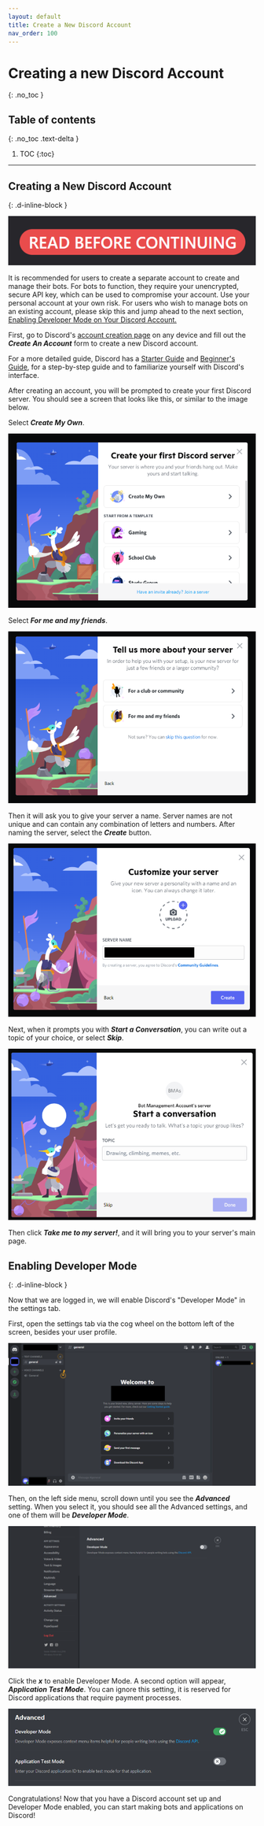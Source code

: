 ```yaml
---
layout: default
title: Create a New Discord Account
nav_order: 100
---
```


# Creating a new Discord Account
{: .no_toc }

## Table of contents
{: .no_toc .text-delta }

1. TOC
{:toc}

---

## Creating a New Discord Account
{: .d-inline-block }

![warning](../graphics/warning2.png)

It is recommended for users to create a separate account to create and manage their bots. For bots to function, they require your unencrypted, secure API key, which can be used to compromise your account. Use your personal account at your own risk. For users who wish to manage bots on an existing account, please skip this and jump ahead to the next section, [Enabling Developer Mode on Your Discord Account.](https://23o4i7.github.io/Sean-Sejin-Docs/docs/createDiscordAccount/#enabling-developer-mode)

First, go to Discord's [account creation page](https://discord.com/register) on any device and fill out the ***Create An Account*** form to create a new Discord account.

For a more detailed guide, Discord has a [Starter Guide](https://support.discord.com/hc/en-us/articles/360033931551-Getting-Started) and [Beginner's Guide](https://support.discord.com/hc/en-us/articles/360045138571-Beginner-s-Guide-to-Discord), for a step-by-step guide and to familiarize yourself with Discord's interface.

After creating an account, you will be prompted to create your first Discord server. You should see a screen that looks like this, or similar to the image below. 

Select ***Create My Own***. 

![createServer01](./../graphics/createFirstServer.png) 

Select ***For me and my friends***.

![createServer02](../graphics/createFirstServer2.png)

 Then it will ask you to give your server a name. Server names are not unique and can contain any combination of letters and numbers. After naming the server, select the ***Create*** button.
 
![createServer03](./../graphics/createFirstServer3.png)

 Next, when it prompts you with ***Start a Conversation***, you can write out a topic of your choice, or select ***Skip***.
 
 ![createServer04](../graphics/createFirstServer4.png)
 
 Then click ***Take me to my server!***, and it will bring you to your server's main page.

## Enabling Developer Mode
{: .d-inline-block }

Now that we are logged in, we will enable Discord's "Developer Mode" in the settings tab.

First, open the settings tab via the cog wheel on the bottom left of the screen, besides your user profile.

![serverMainPage](./../graphics/serverMainPage.png)

Then, on the left side menu, scroll down until you see the ***Advanced*** setting. When you select it, you should see all the Advanced settings, and one of them will be ***Developer Mode***. 

![developerMode](./../graphics/developerMode.png)

Click the ***x*** to enable Developer Mode. A second option will appear, ***Application Test Mode***. You can ignore this setting, it is reserved for Discord applications that require payment processes. 

![devEnabled](./../graphics/devModeEnabled.png)

Congratulations! Now that you have a Discord account set up and Developer Mode enabled, you can start making bots and applications on Discord!